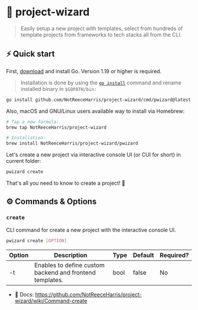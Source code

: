 # 🧙 project-wizard

> Easily setup a new project with templates, select from hundreds of template projects from frameworks to tech stacks all from the CLI.

## ⚡️ Quick start

First, [download](https://go.dev/dl/) and install Go. Version 1.19 or higher is required.

> Installation is done by using the [`go install`](https://pkg.go.dev/cmd/go#hdr-Compile_and_install_packages_and_dependencies) command and rename installed binary in `$GOPATH/bin:`

```bash
go install github.com/NotReeceHarris/project-wizard/cmd/pwizard@latest
```

Also, macOS and GNU/Linux users available way to install via Homebrew:

```bash
# Tap a new formula:
brew tap NotReeceHarris/project-wizard

# Installation:
brew install NotReeceHarris/project-wizard/pwizard
```

Let's create a new project via interactive console UI (or CUI for short) in current folder:

```bash
pwizard create
```

That's all you need to know to create a project! 🎉

## ⚙️ Commands & Options

### `create`

CLI command for create a new project with the interactive console UI.

```bash
pwizard create [OPTION]
```

Option | Description | Type | Default | Required?
--- | --- | --- | --- | ---
-t |  Enables to define custom backend and frontend templates. |  bool | false | No

- 📖 Docs: <https://github.com/NotReeceHarris/project-wizard/wiki/Command-create>
